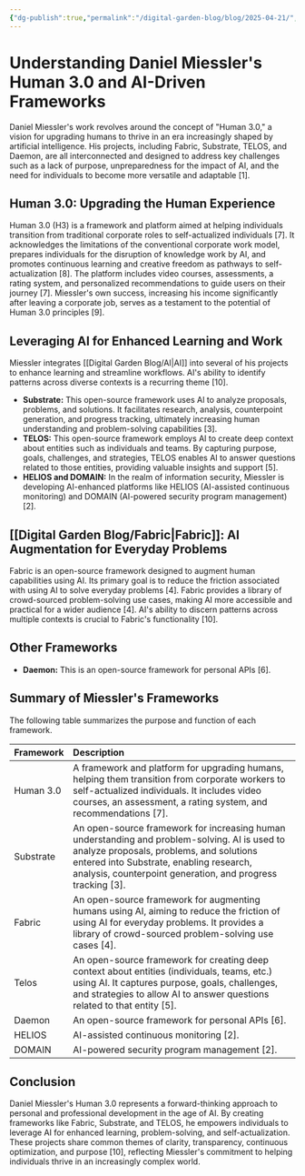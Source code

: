 ```yaml
---
{"dg-publish":true,"permalink":"/digital-garden-blog/blog/2025-04-21/","tags":["dailynote"]}
---
```



# Understanding Daniel Miessler's Human 3.0 and AI-Driven Frameworks

Daniel Miessler's work revolves around the concept of "Human 3.0," a vision for upgrading humans to thrive in an era increasingly shaped by artificial intelligence. His projects, including Fabric, Substrate, TELOS, and Daemon, are all interconnected and designed to address key challenges such as a lack of purpose, unpreparedness for the impact of AI, and the need for individuals to become more versatile and adaptable [1].

## Human 3.0: Upgrading the Human Experience

Human 3.0 (H3) is a framework and platform aimed at helping individuals transition from traditional corporate roles to self-actualized individuals [7]. It acknowledges the limitations of the conventional corporate work model, prepares individuals for the disruption of knowledge work by AI, and promotes continuous learning and creative freedom as pathways to self-actualization [8]. The platform includes video courses, assessments, a rating system, and personalized recommendations to guide users on their journey [7]. Miessler's own success, increasing his income significantly after leaving a corporate job, serves as a testament to the potential of Human 3.0 principles [9].

## Leveraging AI for Enhanced Learning and Work

Miessler integrates [[Digital Garden Blog/AI\|AI]] into several of his projects to enhance learning and streamline workflows. AI's ability to identify patterns across diverse contexts is a recurring theme [10].

*   **Substrate:** This open-source framework uses AI to analyze proposals, problems, and solutions. It facilitates research, analysis, counterpoint generation, and progress tracking, ultimately increasing human understanding and problem-solving capabilities [3].
*   **TELOS:** This open-source framework employs AI to create deep context about entities such as individuals and teams. By capturing purpose, goals, challenges, and strategies, TELOS enables AI to answer questions related to those entities, providing valuable insights and support [5].
*   **HELIOS and DOMAIN:** In the realm of information security, Miessler is developing AI-enhanced platforms like HELIOS (AI-assisted continuous monitoring) and DOMAIN (AI-powered security program management) [2].

## [[Digital Garden Blog/Fabric\|Fabric]]: AI Augmentation for Everyday Problems

Fabric is an open-source framework designed to augment human capabilities using AI. Its primary goal is to reduce the friction associated with using AI to solve everyday problems [4]. Fabric provides a library of crowd-sourced problem-solving use cases, making AI more accessible and practical for a wider audience [4]. AI's ability to discern patterns across multiple contexts is crucial to Fabric's functionality [10].

## Other Frameworks

*   **Daemon:** This is an open-source framework for personal APIs [6].

## Summary of Miessler's Frameworks

The following table summarizes the purpose and function of each framework.

| Framework | Description                                                                                                                                                                                                                                                                                                                                                                                                                                                                                                                                                  |
| :---------- | :--------------------------------------------------------------------------------------------------------------------------------------------------------------------------------------------------------------------------------------------------------------------------------------------------------------------------------------------------------------------------------------------------------------------------------------------------------------------------------------------------------------------------------------------------- |
| Human 3.0   | A framework and platform for upgrading humans, helping them transition from corporate workers to self-actualized individuals. It includes video courses, an assessment, a rating system, and recommendations [7].                                                                                                                                                                                                                                                                                                                                   |
| Substrate   | An open-source framework for increasing human understanding and problem-solving. AI is used to analyze proposals, problems, and solutions entered into Substrate, enabling research, analysis, counterpoint generation, and progress tracking [3].                                                                                                                                                                                                                                                                                                       |
| Fabric      | An open-source framework for augmenting humans using AI, aiming to reduce the friction of using AI for everyday problems. It provides a library of crowd-sourced problem-solving use cases [4].                                                                                                                                                                                                                                                                                                                                                          |
| Telos       | An open-source framework for creating deep context about entities (individuals, teams, etc.) using AI. It captures purpose, goals, challenges, and strategies to allow AI to answer questions related to that entity [5].                                                                                                                                                                                                                                                                                                                               |
| Daemon      | An open-source framework for personal APIs [6].                                                                                                                                                                                                                                                                                                                                                                                                                                                                                                           |
| HELIOS      | AI-assisted continuous monitoring [2].                                                                                                                                                                                                                                                                                                                                                                                                                                                                                                                    |
| DOMAIN      | AI-powered security program management [2].                                                                                                                                                                                                                                                                                                                                                                                                                                                                                                                |

## Conclusion

Daniel Miessler's Human 3.0 represents a forward-thinking approach to personal and professional development in the age of AI. By creating frameworks like Fabric, Substrate, and TELOS, he empowers individuals to leverage AI for enhanced learning, problem-solving, and self-actualization. These projects share common themes of clarity, transparency, continuous optimization, and purpose [10], reflecting Miessler's commitment to helping individuals thrive in an increasingly complex world.